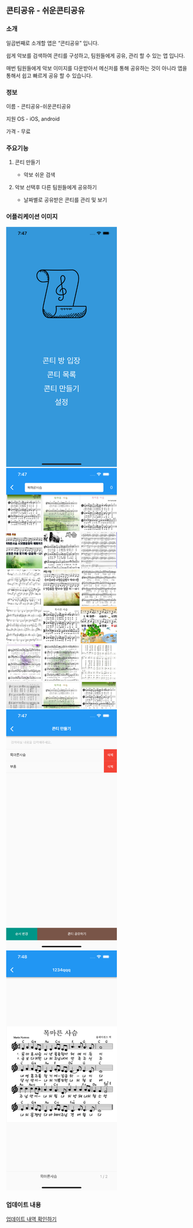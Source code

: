 ## 콘티공유 - 쉬운콘티공유

### 소개

일곱번째로 소개할 앱은 “콘티공유” 입니다.

쉽게 악보를 검색하여 콘티를 구성하고, 팀원들에게 공유, 관리 할 수 있는 앱 입니다.

매번 팀원들에게 악보 이미지를 다운받아서 메신저를 통해 공유하는 것이 아니라 앱을 통해서 쉽고 빠르게 공유 할 수 있습니다.

### 정보
이름 - 콘티공유-쉬운콘티공유

지원 OS - iOS, android

가격 - 무료

### 주요기능
1) 콘티 만들기
    - 악보 쉬운 검색

2) 악보 선택후 다른 팀원들에게 공유하기
    - 날짜별로 공유받은 콘티를 관리 및 보기

### 어플리케이션 이미지
<img src="https://github.com/myoungsc/PostingBlog/blob/master/BlogImage/%20app_contiShare/1284x2778bb.png?raw=true" width="300">
<img src="https://github.com/myoungsc/PostingBlog/blob/master/BlogImage/%20app_contiShare/1284x2778bb-1.png?raw=true" width="300">
<img src="https://github.com/myoungsc/PostingBlog/blob/master/BlogImage/%20app_contiShare/1284x2778bb-2.png?raw=true" width="300">
<img src="https://github.com/myoungsc/PostingBlog/blob/master/BlogImage/%20app_contiShare/1284x2778bb-3.png?raw=true" width="300">


### 업데이트 내용
[업데이트 내역 확인하기](https://blog.naver.com/PostList.naver?blogId=nosmoking16&from=postList&categoryNo=19)